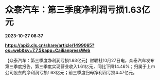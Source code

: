 # 众泰汽车：第三季度净利润亏损1.63亿元

**2023-10-27 08:37**

**https://api3.cls.cn/share/article/1499065?os=web&sv=7.7.5&app=CailianpressWeb**

【众泰汽车：第三季度净利润亏损1.63亿元】财联社10月27日电，众泰汽车发布第三季度报告，第三季度实现营业收入1.61亿元，同比下降14.46%；归属于上市公司股东的净利润亏损1.63亿元；前三季度归母净利润亏损4.47亿元。